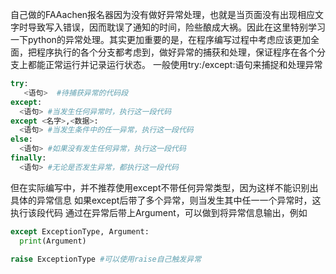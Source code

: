 自己做的FAAachen报名器因为没有做好异常处理，也就是当页面没有出现相应文字时导致写入错误，因而耽误了通知的时间，险些酿成大祸。因此在这里特别学习一下python的异常处理。其实更加重要的是，在程序编写过程中考虑应该更加全面，把程序执行的各个分支都考虑到，做好异常的捕获和处理，保证程序在各个分支上都能正常运行并记录运行状态。
一般使用try:/except:语句来捕捉和处理异常

```python
try:
   <语句>  #待捕获异常的代码段
except:
  <语句> #当发生任何异常时，执行这一段代码
except <名字>,<数据>:
  <语句> #当发生条件中的任一异常，执行这一段代码
else:
  <语句> #如果没有发生任何异常，执行这一段代码
finally:
  <语句> #无论是否发生异常，都执行这一段代码
```
但在实际编写中，并不推荐使用except不带任何异常类型，因为这样不能识别出具体的异常信息
如果except后带了多个异常，则当发生其中任一一个异常时，这执行该段代码
通过在异常后带上Argument，可以做到将异常信息输出，例如
```python
except ExceptionType, Argument:
  print(Argument)
```
```python
raise ExceptionType #可以使用raise自己触发异常
```